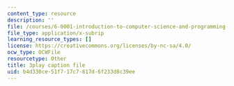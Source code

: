 ```yaml
---
content_type: resource
description: ''
file: /courses/6-0001-introduction-to-computer-science-and-programming-in-python-fall-2016/b4d330ce51f717c7817d6f233d8c39ee_FKp-6sojt9A.srt
file_type: application/x-subrip
learning_resource_types: []
license: https://creativecommons.org/licenses/by-nc-sa/4.0/
ocw_type: OCWFile
resourcetype: Other
title: 3play caption file
uid: b4d330ce-51f7-17c7-817d-6f233d8c39ee
---
```

